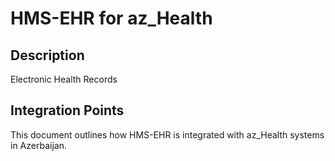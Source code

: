 # HMS-EHR for az_Health

## Description

Electronic Health Records

## Integration Points

This document outlines how HMS-EHR is integrated with az_Health systems in Azerbaijan.
